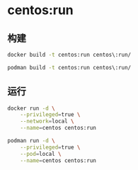 # centos:run

## 构建
```bash
docker build -t centos:run centos\:run/

podman build -t centos:run centos\:run/
```

## 运行
```bash
docker run -d \
    --privileged=true \
    --network=local \
    --name=centos centos:run

podman run -d \
    --privileged=true \
    --pod=local \
    --name=centos centos:run
```